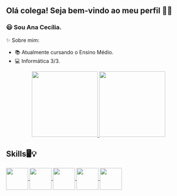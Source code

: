 ## Olá colega! Seja bem-vindo ao meu perfil 👩‍💻

### 😃 Sou Ana Cecília.

 ✨ Sobre mim:
- 📚 Atualmente cursando o Ensino Médio.
- 💻 Informática 3/3.

<div align="center">

 
<a href="https://github.com/anacecilia-hb">
<!-- <img height="180em" src="https://github-readme-stats.vercel.app/api?username=anacecilia-hb&show_icons=true&theme=radical&include_all_commits=true&count_private=true"/>
 -->
 
<img height="180em" src="https://github-readme-stats.vercel.app/api?username=anacecilia-hb&show_icons=true&theme=chartreuse-dark"/>

<img height="180em" src="https://github-readme-stats.vercel.app/api/top-langs/?username=anacecilia-hb&layout=donut&theme=chartreuse-dark"/>
 
 </a>



</div>

## Skills🖥️💡

<div>
 
<a href="https://github.com/anacecilia-hb">
<img align="center" height="60" widht="70" src="https://cdn.jsdelivr.net/gh/devicons/devicon/icons/html5/html5-original.svg">
</a>

<a href="https://github.com/anacecilia-hb">
<img align="center" height="60" widht="70" src="https://cdn.jsdelivr.net/gh/devicons/devicon/icons/css3/css3-original.svg">
</a>
  
<a href="https://github.com/anacecilia-hb">
<img align="center" height="60" widht="70" src="https://cdn.jsdelivr.net/gh/devicons/devicon/icons/javascript/javascript-original.svg">
</a>
  
<a href="https://github.com/anacecilia-hb">
<img align="center" height="60" widht="70" src="https://cdn.jsdelivr.net/gh/devicons/devicon/icons/java/java-plain-wordmark.svg">
</a>

<a href="https://github.com/anacecilia-hb">
<img align="center" height="60" widht="70" src="https://cdn.jsdelivr.net/gh/devicons/devicon/icons/python/python-original.svg">
</a>

</div>


